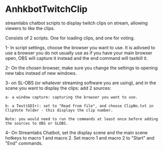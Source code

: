 # AnhkbotTwitchClip
streamlabs chatbot scripts to display twitch clips on stream, allowing viewers to like the clips.

Consists of 2 scripts. One for loading clips, and one for voting.


1- In script settings, choose the browser you want to use. It is adivsed to use a browser you do not usually use as if you have your main browser open, OBS will capture it instead and the end command will tastkill it. 

2- On the chosen browser, make sure you change the settings to opening new tabs instead of new windows. 

3- on SL-OBS (or whatever streaming software you are using), and in the scene you want to display the clips: add 2 sources:

    a- a window capture: capturing the browser you want to use.
    
    b- a Text(GDI+): set to "Read from file", and choose ClipNo.txt in ClipVote folder - this displays the clip number.
    
    Note: you would need to run the commands at least once before adding the sources to OBS or SLOBS.
    
4- On Streamlabs Chatbot, set the display scene and the main scene hotkeys to macro 1 and macro 2. Set macro 1 and macro 2 to "Start" and "End" commands.

